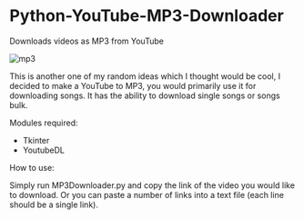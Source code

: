 # Python-YouTube-MP3-Downloader
Downloads videos as MP3 from YouTube

![mp3](https://user-images.githubusercontent.com/60076142/170231678-46854bff-cf67-4a0d-9d45-ea3830efa4f2.png)

This is another one of my random ideas which I thought would be cool,
I decided to make a YouTube to MP3, you would primarily use it for downloading songs.
It has the ability to download single songs or songs bulk.

Modules required:
  
  * Tkinter
  * YoutubeDL

How to use:

Simply run MP3Downloader.py and copy the link of the video you would like to download.
Or you can paste a number of links into a text file (each line should be a single link).
